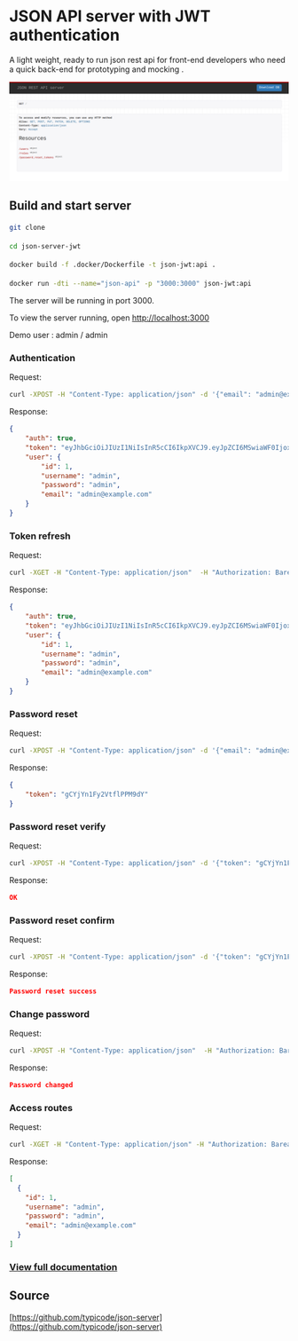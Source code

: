 # JSON API server with JWT authentication

A light weight, ready to run json rest api for front-end developers who need a quick back-end for prototyping and mocking .

![banner](./banner.png)

## Build and start server

```bash
git clone

cd json-server-jwt

docker build -f .docker/Dockerfile -t json-jwt:api .

docker run -dti --name="json-api" -p "3000:3000" json-jwt:api
```

The server will be running in port 3000. 

To view the server running, open [http://localhost:3000](http://localhost:3000)

Demo user : admin / admin

### Authentication
Request:
```bash
curl -XPOST -H "Content-Type: application/json" -d '{"email": "admin@example.com", "password": "admin"}' http://localhost:3000/api-token-auth 
```
Response:
```json
{
    "auth": true,
    "token": "eyJhbGciOiJIUzI1NiIsInR5cCI6IkpXVCJ9.eyJpZCI6MSwiaWF0IjoxNTMwMjU5MzE3LCJleHAiOjE1MzAzNDU3MTd9.z_mknTvzY_hl4ulxNSEvn6MqHLrlcyALvsyih1oJGyA",
    "user": {
        "id": 1,
        "username": "admin",
        "password": "admin",
        "email": "admin@example.com"
    }
}
```

### Token refresh
Request:
```bash
curl -XGET -H "Content-Type: application/json"  -H "Authorization: Barear eyJhbGciOiJIUzI1NiIsInR5cCI6IkpXVCJ9.eyJpZCI6MSwiaWF0IjoxNTMwMjU5MzE3LCJleHAiOjE1MzAzNDU3MTd9.z_mknTvzY_hl4ulxNSEvn6MqHLrlcyALvsyih1oJGyA" http://localhost:3000/api-token-refresh 
```
Response:
```json
{
    "auth": true,
    "token": "eyJhbGciOiJIUzI1NiIsInR5cCI6IkpXVCJ9.eyJpZCI6MSwiaWF0IjoxNTMwMjU5ODEzLCJleHAiOjE1MzAzNDYyMTN9.vL_WvjzLDT2rCmIWJJh6lQGSyhPfEFuaqQeG6s31zzY",
    "user": {
        "id": 1,
        "username": "admin",
        "password": "admin",
        "email": "admin@example.com"
    }
}
```

### Password reset
Request:
```bash
curl -XPOST -H "Content-Type: application/json" -d '{"email": "admin@example.com"}' http://localhost:3000/api-password-reset
```
Response:
```json
{
    "token": "gCYjYn1Fy2VtflPPM9dY"
}
```

### Password reset verify
Request:
```bash
curl -XPOST -H "Content-Type: application/json" -d '{"token": "gCYjYn1Fy2VtflPPM9dY"}' http://localhost:3000/api-password-reset-verify
```
Response:
```json
OK
```

### Password reset confirm
Request:
```bash
curl -XPOST -H "Content-Type: application/json" -d '{"token": "gCYjYn1Fy2VtflPPM9dY", "new_password": "admin123"}' http://localhost:3000/api-password-reset-confirm
```
Response:
```json
Password reset success
```

### Change password
Request:
```bash
curl -XPOST -H "Content-Type: application/json"  -H "Authorization: Barear eyJhbGciOiJIUzI1NiIsInR5cCI6IkpXVCJ9.eyJpZCI6MSwiaWF0IjoxNTMwMjU5MzE3LCJleHAiOjE1MzAzNDU3MTd9.z_mknTvzY_hl4ulxNSEvn6MqHLrlcyALvsyih1oJGyA" -d '{"password": "admin123", "new_password": "admin"}' http://localhost:3000/users/change-password 
```
Response:
```json
Password changed
```

### Access routes
Request:
```bash
curl -XGET -H "Content-Type: application/json" -H "Authorization: Barear eyJhbGciOiJIUzI1NiIsInR5cCI6IkpXVCJ9.eyJpZCI6MSwiaWF0IjoxNTMwMjU5MzE3LCJleHAiOjE1MzAzNDU3MTd9.z_mknTvzY_hl4ulxNSEvn6MqHLrlcyALvsyih1oJGyA" http://localhost:3000/users
```
Response:
```json
[
  {
    "id": 1,
    "username": "admin",
    "password": "admin",
    "email": "admin@example.com"
  }
]
```

### [View full documentation](https://github.com/typicode/json-server/blob/master/README.md)

## Source

[https://github.com/typicode/json-server](https://github.com/typicode/json-server)
